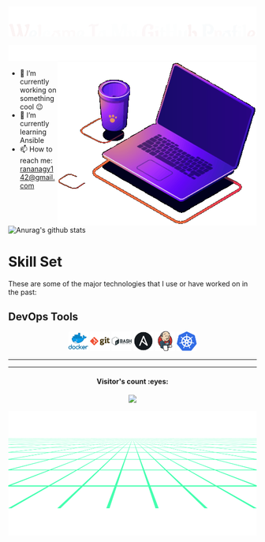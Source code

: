 <p align ="center"><img src="./assets/title.svg" />
</p>

<img src="./assets/marquee.svg" />
<!-- 
<img src="./assets/ezgif-3-1d32d155182e.gif" /> -->

<!-- <p align ="center"> -->
<img src="./assets/lap.gif" align="right"/>
<!-- </p> -->

- 🔭 I’m currently working on something cool :wink:
- 🌱 I’m currently learning Ansible
- 📫 How to reach me: rananagy142@gmail.com

![Anurag's github stats](https://github-readme-stats.vercel.app/api?username=rananagy&theme=dark)


# **Skill Set**

These are some of the major technologies that I use or have worked on in the past:


## **DevOps Tools**

<p align="center">
<img title="Docker" alt="Docker" width="40px" src="https://raw.githubusercontent.com/github/explore/main/topics/docker/docker.png">  
<img title="Git" alt="Git" width="40px" src="https://raw.githubusercontent.com/github/explore/master/topics/git/git.png">
<img title="Bash" alt="Bash" width="40px" src="https://raw.githubusercontent.com/github/explore/main/topics/bash/bash.png"> 
<img title="Ansible" alt="Ansible" width="40px" src="https://raw.githubusercontent.com/github/explore/main/topics/ansible/ansible.png"> 
<img title="Jenkins" alt="Jenkins" width="40px" src="https://raw.githubusercontent.com/github/explore/main/topics/jenkins/jenkins.png"> 
<img title="Kubernetes" alt="Kubernetes" width="40px" src="https://raw.githubusercontent.com/github/explore/main/topics/kubernetes/kubernetes.png"> 

<p/>


<hr/>
<hr/>
<h4 align="center">Visitor's count :eyes:</h4>

<p align="center"><img src="https://profile-counter.glitch.me/{rananagy}/count.svg"/></p>

<img src="./assets/grid.png" align="center" />
